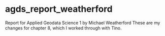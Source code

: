 # agds_report_weatherford
Report for Applied Geodata Science 1 by Michael Weatherford
These are my changes for chapter 8, which I worked through with Tino.
